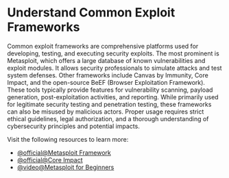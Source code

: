# Understand Common Exploit Frameworks

Common exploit frameworks are comprehensive platforms used for developing, testing, and executing security exploits. The most prominent is Metasploit, which offers a large database of known vulnerabilities and exploit modules. It allows security professionals to simulate attacks and test system defenses. Other frameworks include Canvas by Immunity, Core Impact, and the open-source BeEF (Browser Exploitation Framework). These tools typically provide features for vulnerability scanning, payload generation, post-exploitation activities, and reporting. While primarily used for legitimate security testing and penetration testing, these frameworks can also be misused by malicious actors. Proper usage requires strict ethical guidelines, legal authorization, and a thorough understanding of cybersecurity principles and potential impacts.

Visit the following resources to learn more:

- [@official@Metasploit Framework](https://www.metasploit.com/)
- [@official@Core Impact](https://www.coresecurity.com/)
- [@video@Metasploit for Beginners](https://www.youtube.com/watch?v=8lR27r8Y_ik)